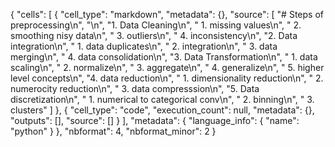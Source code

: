 {
 "cells": [
  {
   "cell_type": "markdown",
   "metadata": {},
   "source": [
    "# Steps of preprocessing\n",
    "\n",
    "1. Data Cleaning\n",
    "   1. missing values\n",
    "   2. smoothing nisy data\n",
    "   3. outliers\n",
    "   4. inconsistency\n",
    "2. Data integration\n",
    "   1. data duplicates\n",
    "   2. integration\n",
    "   3. data merging\n",
    "   4. data consolidation\n",
    "3. Data Transformation\n",
    "   1. data scaling\n",
    "   2. normalize\n",
    "   3. aggregate\n",
    "   4. generalize\n",
    "   5. higher level concepts\n",
    "4. data reduction\n",
    "   1. dimensionality reduction\n",
    "   2. numerocity reduction\n",
    "   3. data compresssion\n",
    "5. Data discretization\n",
    "   1. numerical to categorical conv\n",
    "   2. binning\n",
    "   3. clusters"
   ]
  },
  {
   "cell_type": "code",
   "execution_count": null,
   "metadata": {},
   "outputs": [],
   "source": []
  }
 ],
 "metadata": {
  "language_info": {
   "name": "python"
  }
 },
 "nbformat": 4,
 "nbformat_minor": 2
}
